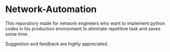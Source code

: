 # Network-Automation
This reporsitory made for network engineers who want to implement python codes in his production environment to eliminate repetitive task and saves some time. 

Suggestion and feedback are highly appreciated. 
